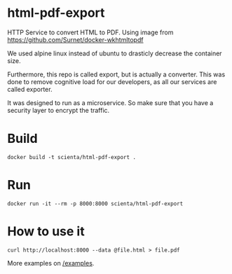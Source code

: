 # html-pdf-export
HTTP Service to convert HTML to PDF. Using image from https://github.com/Surnet/docker-wkhtmltopdf

We used alpine linux instead of ubuntu to drasticly decrease the container size.

Furthermore, this repo is called export, but is actually a converter. This was done to remove cognitive load for our developers, as all our services are called exporter.

It was designed to run as a microservice. So make sure that you have a security layer to encrypt the traffic.

# Build
```
docker build -t scienta/html-pdf-export .
```

# Run
```
docker run -it --rm -p 8000:8000 scienta/html-pdf-export
```

# How to use it
```
curl http://localhost:8000 --data @file.html > file.pdf
```
More examples on [/examples](/examples).
